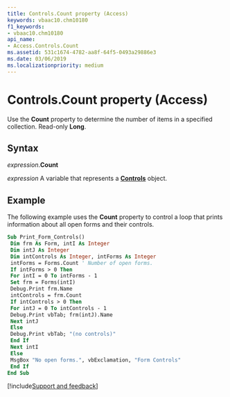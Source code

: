```yaml
---
title: Controls.Count property (Access)
keywords: vbaac10.chm10180
f1_keywords:
- vbaac10.chm10180
api_name:
- Access.Controls.Count
ms.assetid: 531c1674-4782-aa8f-64f5-0493a29886e3
ms.date: 03/06/2019
ms.localizationpriority: medium
---
```



# Controls.Count property (Access)

Use the **Count** property to determine the number of items in a specified collection. Read-only **Long**.


## Syntax

_expression_.**Count**

_expression_ A variable that represents a **[Controls](Access.Controls.md)** object.


## Example

The following example uses the **Count** property to control a loop that prints information about all open forms and their controls.


```vb
Sub Print_Form_Controls() 
 Dim frm As Form, intI As Integer 
 Dim intJ As Integer 
 Dim intControls As Integer, intForms As Integer 
 intForms = Forms.Count ' Number of open forms. 
 If intForms > 0 Then 
 For intI = 0 To intForms - 1 
 Set frm = Forms(intI) 
 Debug.Print frm.Name 
 intControls = frm.Count 
 If intControls > 0 Then 
 For intJ = 0 To intControls - 1 
 Debug.Print vbTab; frm(intJ).Name 
 Next intJ 
 Else 
 Debug.Print vbTab; "(no controls)" 
 End If 
 Next intI 
 Else 
 MsgBox "No open forms.", vbExclamation, "Form Controls" 
 End If 
End Sub
```



[!include[Support and feedback](~/includes/feedback-boilerplate.md)]